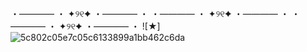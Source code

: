 ・———— ・ ✦୨୧✦ ・———— ・ ・———— ・ ✦୨୧✦ ・———— ・ ・———— ・ ✦୨୧✦ ・———— ・ 
![★] ![5c802c05e7c05c6133899a1bb462c6da](https://github.com/user-attachments/assets/910c843f-ef6f-469e-a12e-59d90ddf1415)

